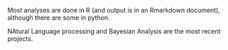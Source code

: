 Most analyses are done in R (and output is in an Rmarkdown document), although there are some in python.

NAtural Language processing and Bayesian Analysis are the most recent projects.
